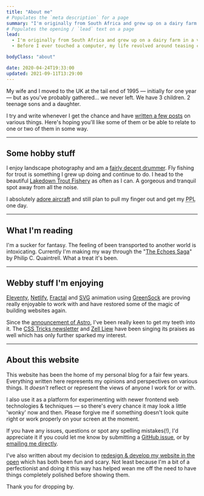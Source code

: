 ```yaml
---
title: "About me"
# Populates the `meta description` for a page
summary: "I'm originally from South Africa and grew up on a dairy farm in a very beautiful part of the country."
# Populates the opening / `lead` text on a page
lead:
  - I'm originally from South Africa and grew up on a dairy farm in a very <a href="https://youtu.be/bGQbM3QfA5w" rel="external">beautiful part of the country</a>.
  - Before I ever touched a computer, my life revolved around teasing cows, off-road motorbiking, hiking and camping in the mountains, canoeing, fishing and sport. Funny how things turn out sometimes.

bodyClass: "about"

date: 2020-04-24T19:33:00
updated: 2021-09-11T13:29:00
---
```


My wife and I moved to the UK at the tail end of 1995 &mdash; initially for one year &mdash; but as you've probably gathered&hellip; we never left. We have 3 children. 2 teenage sons and a daughter.

I try and write whenever I get the chance and have [written a few posts](/writing) on various things. Here's hoping you'll like some of them or be able to relate to one or two of them in some way.

---

## Some hobby stuff

I enjoy landscape photography and am a [fairly decent drummer](https://www.flickr.com/photos/60226997@N06/40548596663/). Fly fishing for trout is something I grew up doing and continue to do. I head to the beautiful [Lakedown Trout Fishery](https://www.lakedowntroutfishery.com/) as often as I can. A gorgeous and tranquil spot away from all the noise.

I absolutely [adore aircraft](https://www.flickr.com/photos/60226997@N06/47530443441/) and still plan to pull my finger out and get my <abbr title="Private Pilots Licence">PPL</abbr> one day.

---

## What I'm reading

I'm a sucker for fantasy. The feeling of been transported to another world is intoxicating. Currently I'm making my way through the "[The Echoes Saga](https://www.philipcquaintrell.com/books)" by Philip C. Quaintrell. What a treat it's been.

---

## Webby stuff I'm enjoying

[Eleventy](https://www.11ty.io/), [Netlify](https://www.netlify.com/), [Fractal](https://fractal.build/) and [SVG](https://developer.mozilla.org/en-US/docs/Web/SVG) animation using [GreenSock](https://greensock.com/) are proving really enjoyable to work with and have restored some of the magic of building websites again.

Since the [announcement of Astro](https://astro.build/blog/introducing-astro), I've been really keen to get my teeth into it. The [CSS Tricks newsletter](https://css-tricks.com/newsletter/255-thoughts-on-astro/) and [Zell Liew](https://zellwk.com/blog/astro-thoughts/) have been singing its praises as well which has only further sparked my interest.

---

## About this website

This website has been the home of my personal blog for a fair few years. Everything written here represents my opinions and perspectives on various things. It *doesn't* reflect or represent the views of anyone I work for or with.

I also use it as a platform for experimenting with newer frontend web technologies & techniques &mdash; so there's every chance it may look a little 'wonky' now and then. Please forgive me if something doesn't look quite right or work properly on your screen at the moment.

If you have any issues, questions or spot any spelling mistakes(!), I'd appreciate it if you could let me know by submitting a [GitHub issue](https://github.com/brootaylor/brootaylor-v2/issues), or by [emailing me directly](/contact).

I've also written about my decision to [redesign & develop my website in the open](/writing/2020-02-22/redesigning-in-the-open) which has both been fun and scary. Not least because I'm a bit of a perfectionist and doing it this way has helped wean me off the need to have things completely polished before showing them.

Thank you for dropping by.
